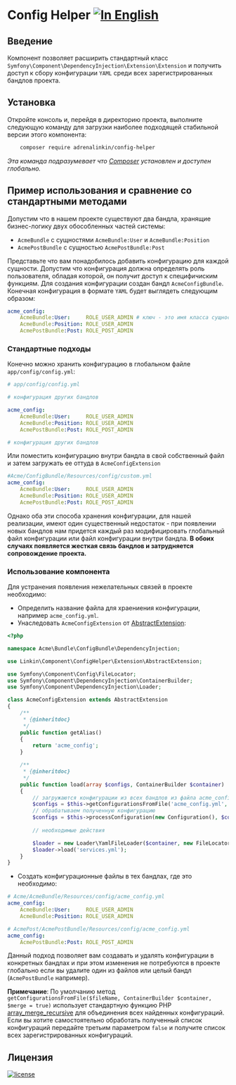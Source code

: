 Config Helper [![In English](https://img.shields.io/badge/Switch_To-English-green.svg?style=flat-square)](./README.md)
=============

Введение
--------

Компонент позволяет расширить стандартный класс `Symfony\Component\DependencyInjection\Extension\Extension` и получить
доступ к сбору конфигурации `YAML` среди всех зарегистрированных бандлов проекта.

Установка
---------

Откройте консоль и, перейдя в директорию проекта, выполните следующую команду для загрузки наиболее подходящей
стабильной версии этого компонента:
```bash
    composer require adrenalinkin/config-helper
```
*Эта команда подразумевает что [Composer](https://getcomposer.org) установлен и доступен глобально.*

Пример использования и сравнение со стандартными методами
---------------------------------------------------------

Допустим что в нашем проекте существуют два бандла, хранящие бизнес-логику двух обособленных частей системы:
 * `AcmeBundle` с сущностями `AcmeBundle:User` и `AcmeBundle:Position`
 * `AcmePostBundle` с сущностью `AcmePostBundle:Post`

Представьте что вам понадобилось добавить конфигурацию для каждой сущности. Допустим что конфигурация должна
определять роль пользователя, обладая которой, он получит доступ к специфичиским функциям.
Для создания конфигурации создан бандл `AcmeConfigBundle`. Конечная конфигурация в формате `YAML`
будет выглядеть следующим образом:

```yaml
acme_config:
    AcmeBundle:User:     ROLE_USER_ADMIN # ключ - это имя класса сущности, а значение - роль
    AcmeBundle:Position: ROLE_USER_ADMIN
    AcmePostBundle:Post: ROLE_POST_ADMIN
```

### Стандартные подходы

Конечно можно хранить конфигурацию в глобальном файле `app/config/config.yml`:

```yaml
# app/config/config.yml

# конфигурация других бандлов

acme_config:
    AcmeBundle:User:     ROLE_USER_ADMIN
    AcmeBundle:Position: ROLE_USER_ADMIN
    AcmePostBundle:Post: ROLE_POST_ADMIN

# конфигурация других бандлов
```

Или поместить конфигурацию внутри бандла в свой собственный файл и затем загружать ее оттуда в `AcmeConfigExtension`

```yaml
#Acme/ConfigBundle/Resources/config/custom.yml
acme_config:
    AcmeBundle:User:     ROLE_USER_ADMIN
    AcmeBundle:Position: ROLE_USER_ADMIN
    AcmePostBundle:Post: ROLE_POST_ADMIN
```

Однако оба эти способа хранения конфигурации, для нашей реализации, имеют один существенный недостаток - при появлении
новых бандлов нам придется каждый раз модифицировать глобальный файл конфигурации или файл конфигурации внутри бандла.
**В обоих случаях появляется жесткая связь бандлов и затрудняется сопровождение проекта.**

### Использование компонента

Для устранения появления нежелательных связей в проекте необходимо:

 * Определить название файла для храениения конфигурации, например `acme_config.yml`.
 * Унаследовать `AcmeConfigExtension` от [AbstractExtension](./Extension/AbstractExtension.php):
```php
<?php

namespace Acme\Bundle\ConfigBundle\DependencyInjection;

use Linkin\Component\ConfigHelper\Extension\AbstractExtension;

use Symfony\Component\Config\FileLocator;
use Symfony\Component\DependencyInjection\ContainerBuilder;
use Symfony\Component\DependencyInjection\Loader;

class AcmeConfigExtension extends AbstractExtension
{
    /**
     * {@inheritdoc}
     */
    public function getAlias()
    {
        return 'acme_config';
    }

    /**
     * {@inheritdoc}
     */
    public function load(array $configs, ContainerBuilder $container)
    {
        // загружаются конфигурации из всех бандлов из файла acme_config.yml
        $configs = $this->getConfigurationsFromFile('acme_config.yml', $container);
        // обрабатываем полученную конфигурацию
        $configs = $this->processConfiguration(new Configuration(), $configs);
        
        // необходимые действия

        $loader = new Loader\YamlFileLoader($container, new FileLocator(__DIR__.'/../Resources/config'));
        $loader->load('services.yml');
    }
}
```
 * Создать конфигурационные файлы в тех бандлах, где это необходимо:
```yaml
# Acme/AcmeBundle/Resources/config/acme_config.yml
acme_config:
    AcmeBundle:User:     ROLE_USER_ADMIN
    AcmeBundle:Position: ROLE_USER_ADMIN
```
```yaml
# AcmePost/AcmePostBundle/Resources/config/acme_config.yml
acme_config:
    AcmePostBundle:Post: ROLE_POST_ADMIN
```

Данный подход позволяет вам создавать и удалять конфигурации в конкретных бандлах и при этом изменения не потребуются в
проекте глобально если вы удалите один из файлов или целый бандл (`AcmePostBundle` например).

**Примечание**: По умолчанию метод `getConfigurationsFromFile($fileName, ContainerBuilder $container, $merge = true)`
использует стандартную функцию PHP [array_merge_recursive](http://php.net/manual/en/function.array-merge-recursive.php)
для объединения всех найденных конфигураций. Если вы хотите самостоятельно обработать полученный список конфигураций
передайте третьим параметром `false` и получите список всех зарегистрированных конфигураций.

Лицензия
--------

[![license](https://img.shields.io/badge/License-MIT-green.svg?style=flat-square)](./LICENSE)
